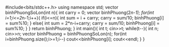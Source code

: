 #include<bits/stdc++.h>
using namespace std;
vector<int> binhPhuongSoLon(int n){
	int carry = 0;
	vector<int> binhPhuong(2*n-1);
	for(int i=1;i<=2*n-1;i++){
		if(i<=n){
			int sum = i + carry;
			carry = sum/10;
			binhPhuong[i] = sum%10;
		}
		else{
			int sum = 2*n-i+carry;
			carry = sum/10;
			binhPhuong[i] = sum%10;
		}
	}
	return binhPhuong;
}
int main(){
	int t;
	cin>>t;
	while(t--){
		int n;
		cin>>n;
		vector<int> binhPhuong = binhPhuongSoLon(n);
		for(int i=binhPhuong.size();i>=1;i--)
		cout<<binhPhuong[i];
		cout<<endl;
	}
}

